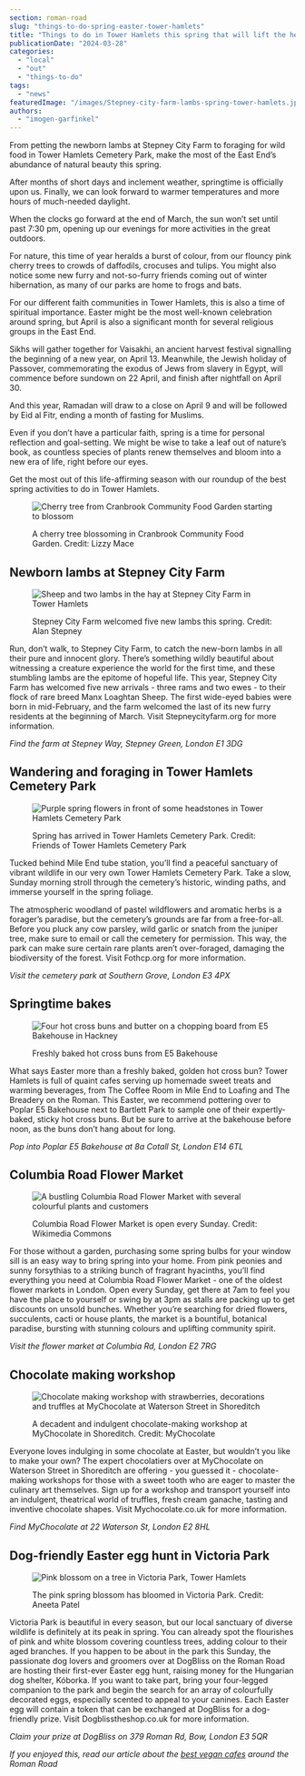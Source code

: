 ```yaml
---
section: roman-road
slug: "things-to-do-spring-easter-tower-hamlets"
title: "Things to do in Tower Hamlets this spring that will lift the heart"
publicationDate: "2024-03-28"
categories: 
  - "local"
  - "out"
  - "things-to-do"
tags: 
  - "news"
featuredImage: "/images/Stepney-city-farm-lambs-spring-tower-hamlets.jpg"
authors: 
  - "imogen-garfinkel"
---
```


From petting the newborn lambs at Stepney City Farm to foraging for wild food in Tower Hamlets Cemetery Park, make the most of the East End’s abundance of natural beauty this spring. 

After months of short days and inclement weather, springtime is officially upon us. Finally, we can look forward to warmer temperatures and more hours of much-needed daylight.

When the clocks go forward at the end of March, the sun won’t set until past 7:30 pm, opening up our evenings for more activities in the great outdoors.

For nature, this time of year heralds a burst of colour, from our flouncy pink cherry trees to crowds of daffodils, crocuses and tulips. You might also notice some new furry and not-so-furry friends coming out of winter hibernation, as many of our parks are home to frogs and bats.

For our different faith communities in Tower Hamlets, this is also a time of spiritual importance. Easter might be the most well-known celebration around spring, but April is also a significant month for several religious groups in the East End.

Sikhs will gather together for Vaisakhi, an ancient harvest festival signalling the beginning of a new year, on April 13. Meanwhile, the Jewish holiday of Passover, commemorating the exodus of Jews from slavery in Egypt, will commence before sundown on 22 April, and finish after nightfall on April 30.

And this year, Ramadan will draw to a close on April 9 and will be followed by Eid al Fitr, ending a month of fasting for Muslims.

Even if you don’t have a particular faith, spring is a time for personal reflection and goal-setting. We might be wise to take a leaf out of nature’s book, as countless species of plants renew themselves and bloom into a new era of life, right before our eyes.

Get the most out of this life-affirming season with our roundup of the best spring activities to do in Tower Hamlets.

<figure>

![Cherry tree from Cranbrook Community Food Garden starting to blossom](/images/Cranbrook-Community-Garden-Lizzy-Mace-spring-flowers-1024x683.jpg)

<figcaption>

A cherry tree blossoming in Cranbrook Community Food Garden. Credit: Lizzy Mace

</figcaption>

</figure>

## Newborn lambs at Stepney City Farm

<figure>

![Sheep and two lambs in the hay at Stepney City Farm in Tower Hamlets](/images/lambs-sheep-stepney-city-farm-spring-tower-hamlets-1024x683.jpg)

<figcaption>

Stepney City Farm welcomed five new lambs this spring. Credit: Alan Stepney

</figcaption>

</figure>

Run, don’t walk, to Stepney City Farm, to catch the new-born lambs in all their pure and innocent glory. There’s something wildly beautiful about witnessing a creature experience the world for the first time, and these stumbling lambs are the epitome of hopeful life. This year, Stepney City Farm has welcomed five new arrivals - three rams and two ewes - to their flock of rare breed Manx Loaghtan Sheep. The first wide-eyed babies were born in mid-February, and the farm welcomed the last of its new furry residents at the beginning of March. Visit Stepneycityfarm.org for more information. 

_Find the farm at Stepney Way, Stepney Green, London E1 3DG_

## Wandering and foraging in Tower Hamlets Cemetery Park

<figure>

![Purple spring flowers in front of some headstones in Tower Hamlets Cemetery Park](/images/Tower-Hamlets-Cemetery-Park-spring-flowers-1024x683.jpg)

<figcaption>

Spring has arrived in Tower Hamlets Cemetery Park. Credit: Friends of Tower Hamlets Cemetery Park

</figcaption>

</figure>

Tucked behind Mile End tube station, you’ll find a peaceful sanctuary of vibrant wildlife in our very own Tower Hamlets Cemetery Park. Take a slow, Sunday morning stroll through the cemetery’s historic, winding paths, and immerse yourself in the spring foliage.

The atmospheric woodland of pastel wildflowers and aromatic herbs is a forager’s paradise, but the cemetery’s grounds are far from a free-for-all. Before you pluck any cow parsley, wild garlic or snatch from the juniper tree, make sure to email or call the cemetery for permission. This way, the park can make sure certain rare plants aren’t over-foraged, damaging the biodiversity of the forest. Visit Fothcp.org for more information. 

_Visit the cemetery park at Southern Grove, London E3 4PX_

## Springtime bakes 

<figure>

![Four hot cross buns and butter on a chopping board from E5 Bakehouse in Hackney](/images/Hot-cross-buns-poplar-bakehouse-easter-1024x683.jpg)

<figcaption>

Freshly baked hot cross buns from E5 Bakehouse

</figcaption>

</figure>

What says Easter more than a freshly baked, golden hot cross bun? Tower Hamlets is full of quaint cafes serving up homemade sweet treats and warming beverages, from The Coffee Room in Mile End to Loafing and The Breadery on the Roman. This Easter, we recommend pottering over to Poplar E5 Bakehouse next to Bartlett Park to sample one of their expertly-baked, sticky hot cross buns. But be sure to arrive at the bakehouse before noon, as the buns don’t hang about for long.

_Pop into Poplar E5 Bakehouse at 8a Cotall St, London E14 6TL_

## Columbia Road Flower Market

<figure>

![A bustling Columbia Road Flower Market with several colourful plants and customers](/images/Columbia-road-flower-market-spring-1024x683.jpg)

<figcaption>

Columbia Road Flower Market is open every Sunday. Credit: Wikimedia Commons

</figcaption>

</figure>

For those without a garden, purchasing some spring bulbs for your window sill is an easy way to bring spring into your home. From pink peonies and sunny forsythias to a striking bunch of fragrant hyacinths, you’ll find everything you need at Columbia Road Flower Market - one of the oldest flower markets in London. Open every Sunday, get there at 7am to feel you have the place to yourself or swing by at 3pm as stalls are packing up to get discounts on unsold bunches. Whether you’re searching for dried flowers, succulents, cacti or house plants, the market is a bountiful, botanical paradise, bursting with stunning colours and uplifting community spirit.

_Visit the flower market at Columbia Rd, London E2 7RG_

## Chocolate making workshop 

<figure>

![Chocolate making workshop with strawberries, decorations and truffles at MyChocolate at Waterson Street in Shoreditch](/images/MyChocolate-workshop-Waterson-Street-shoreditch-spring-easter-1024x683.jpg)

<figcaption>

A decadent and indulgent chocolate-making workshop at MyChocolate in Shoreditch. Credit: MyChocolate

</figcaption>

</figure>

Everyone loves indulging in some chocolate at Easter, but wouldn’t you like to make your own? The expert chocolatiers over at MyChocolate on Waterson Street in Shoreditch are offering - you guessed it - chocolate-making workshops for those with a sweet tooth who are eager to master the culinary art themselves. Sign up for a workshop and transport yourself into an indulgent, theatrical world of truffles, fresh cream ganache, tasting and inventive chocolate shapes. Visit Mychocolate.co.uk for more information.

_Find MyChocolate at 22 Waterson St, London E2 8HL_

## Dog-friendly Easter egg hunt in Victoria Park 

<figure>

![Pink blossom on a tree in Victoria Park, Tower Hamlets](/images/Victoria-park-cherry-blossom-spring-tower-hamlets-1024x683.jpg)

<figcaption>

The pink spring blossom has bloomed in Victoria Park. Credit: Aneeta Patel

</figcaption>

</figure>

Victoria Park is beautiful in every season, but our local sanctuary of diverse wildlife is definitely at its peak in spring. You can already spot the flourishes of pink and white blossom covering countless trees, adding colour to their aged branches. If you happen to be about in the park this Sunday, the passionate dog lovers and groomers over at DogBliss on the Roman Road are hosting their first-ever Easter egg hunt, raising money for the Hungarian dog shelter, Kóborka. If you want to take part, bring your four-legged companion to the park and begin the search for an array of colourfully decorated eggs, especially scented to appeal to your canines. Each Easter egg will contain a token that can be exchanged at DogBliss for a dog-friendly prize. Visit Dogblisstheshop.co.uk for more information.

_Claim your prize at DogBliss on 379 Roman Rd, Bow, London E3 5QR_

_If you enjoyed this, read our article about the [best vegan cafes](https://romanroadlondon.com/best-local-vegan-vegetarian-cafes-shops/) around the Roman Road_
